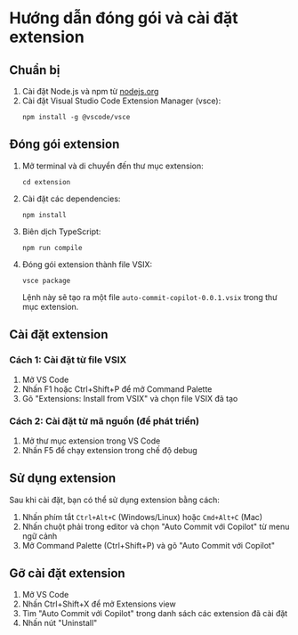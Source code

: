 # Hướng dẫn đóng gói và cài đặt extension

## Chuẩn bị

1. Cài đặt Node.js và npm từ [nodejs.org](https://nodejs.org/)
2. Cài đặt Visual Studio Code Extension Manager (vsce):
   ```
   npm install -g @vscode/vsce
   ```

## Đóng gói extension

1. Mở terminal và di chuyển đến thư mục extension:
   ```
   cd extension
   ```

2. Cài đặt các dependencies:
   ```
   npm install
   ```

3. Biên dịch TypeScript:
   ```
   npm run compile
   ```

4. Đóng gói extension thành file VSIX:
   ```
   vsce package
   ```
   Lệnh này sẽ tạo ra một file `auto-commit-copilot-0.0.1.vsix` trong thư mục extension.

## Cài đặt extension

### Cách 1: Cài đặt từ file VSIX

1. Mở VS Code
2. Nhấn F1 hoặc Ctrl+Shift+P để mở Command Palette
3. Gõ "Extensions: Install from VSIX" và chọn file VSIX đã tạo

### Cách 2: Cài đặt từ mã nguồn (để phát triển)

1. Mở thư mục extension trong VS Code
2. Nhấn F5 để chạy extension trong chế độ debug

## Sử dụng extension

Sau khi cài đặt, bạn có thể sử dụng extension bằng cách:

1. Nhấn phím tắt `Ctrl+Alt+C` (Windows/Linux) hoặc `Cmd+Alt+C` (Mac)
2. Nhấn chuột phải trong editor và chọn "Auto Commit với Copilot" từ menu ngữ cảnh
3. Mở Command Palette (Ctrl+Shift+P) và gõ "Auto Commit với Copilot"

## Gỡ cài đặt extension

1. Mở VS Code
2. Nhấn Ctrl+Shift+X để mở Extensions view
3. Tìm "Auto Commit với Copilot" trong danh sách các extension đã cài đặt
4. Nhấn nút "Uninstall" 